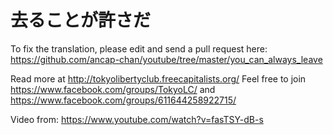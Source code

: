 # 去ることが許さだ 
To fix the translation, please edit and send a pull request here: https://github.com/ancap-chan/youtube/tree/master/you_can_always_leave

Read more at http://tokyolibertyclub.freecapitalists.org/
Feel free to join https://www.facebook.com/groups/TokyoLC/ and https://www.facebook.com/groups/611644258922715/

Video from: https://www.youtube.com/watch?v=fasTSY-dB-s


